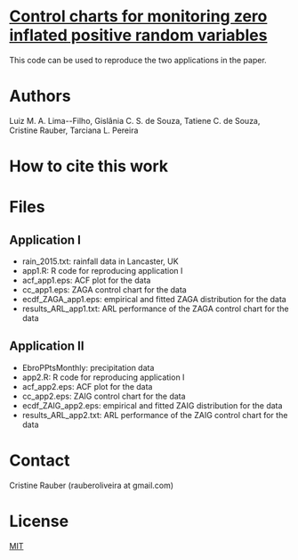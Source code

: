 # [Control charts for monitoring zero inflated positive random variables]()

This code can be used to reproduce the two applications in the paper.

# Authors

Luiz M. A. Lima--Filho, Gislânia C. S. de Souza, Tatiene C. de Souza, Cristine Rauber, Tarciana L. Pereira

# How to cite this work

# Files

## Application I

* rain_2015.txt: rainfall data in Lancaster, UK
* app1.R: R code for reproducing application I
* acf_app1.eps: ACF plot for the data
* cc_app1.eps: ZAGA control chart for the data
* ecdf_ZAGA_app1.eps: empirical and fitted ZAGA distribution for the data
* results_ARL_app1.txt: ARL performance of the ZAGA control chart for the data

## Application II

* EbroPPtsMonthly: precipitation data
* app2.R: R code for reproducing application I
* acf_app2.eps: ACF plot for the data
* cc_app2.eps: ZAIG control chart for the data
* ecdf_ZAIG_app2.eps: empirical and fitted ZAIG distribution for the data
* results_ARL_app2.txt: ARL performance of the ZAIG control chart for the data

# Contact 

Cristine Rauber (rauberoliveira at gmail.com)

# License
[MIT](https://github.com/rauberc/code_betareg/blob/main/LICENSE)
